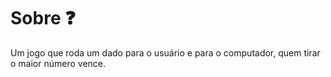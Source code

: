 # Sobre ❓

Um jogo que roda um dado para o usuário e para o computador, quem tirar o maior número vence.
